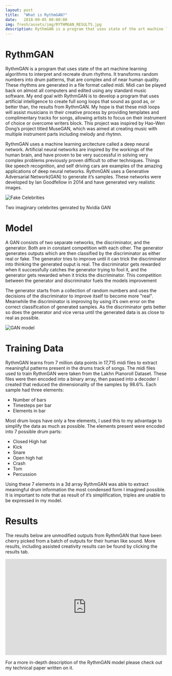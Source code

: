 ```yaml
---
layout: post
title:  "What is RythmGAN?"
date:   2018-09-05 00:00:00
img: fresh/assets/img/RYTHMGAN_RESULTS.jpg
description: RythmGAN is a program that uses state of the art machine learning algorithms to interpret and recreate music.
---
```

# RythmGAN
RythmGAN is a program that uses state of the art machine learning algorithms to interpret and recreate drum rhythms. It transforms random numbers into drum patterns, that are complex and of near human quality. These rhythms are generated in a file format called midi. Midi can be played back on almost all computers and edited using any standard music software. My end goal with RythmGAN is to develop a program that uses artificial intelligence to create full song loops that sound as good as, or better than, the results from RythmGAN. My hope is that these midi loops will assist musicians in their creative process by providing templates and complimentary tracks for songs, allowing artists to focus on their instrument of choice or overcome writers block. This project was inspired by Hao-Wen Dong’s project titled MuseGAN, which was aimed at creating music with multiple instrument parts including melody and rhytmn.

RythmGAN uses a machine learning arcitecture called a deep neural network. Artificial neural networks are inspired by the workings of the human brain, and have proven to be very successful in solving very complex problems previously proven difficult to other techniques. Things like speech recognition, and self driving cars are examples of the amazing applications of deep neural networks. RythmGAN uses a Generative Adversarial Network(GAN) to generate it’s samples. These networks were developed by Ian Goodfellow in 2014 and have generated very realistic images. 

![Fake Celebrities]({{site.url}}{{site.baseurl}}/assets/img/imaginary_celebritiespng.png)


Two imaginary celebrites genrated by Nvidia GAN
# Model
A GAN consists of two separate networks, the discriminator, and the generator. Both are in constant competition with each other. The generator generates outputs which are then classified by the discriminator as either real or fake. The generator tries to improve until it can trick the discriminator into thinking the generated ouput is real.  The discriminator gets rewarded when it successfully catches the generator trying to fool it, and the generator gets rewarded when it tricks the discriminator. This competition between the generator and discriminator fuels the models improvement

The generator starts from a collection of random numbers and uses the decisions of the discriminator to improve itself to become more "real". Meanwhile the discriminator is improving by using it’s own error on the correct classification of generated samples. As the discriminator gets better so does the generator and vice versa until the generated data is as close to real as possible. 

![GAN model]({{site.url}}{{site.baseurl}}/assets/img/GAN.jpg)

# Training Data
RythmGAN learns from 7 million data points in 17,715 midi files to extract meaningful patterns present in the drums track of songs. The midi files used to train RythmGAN were taken from the Lakhn Pianoroll Dataset. These files were then encoded into a binary array, then passed into a decoder I created that reduced the dimensionality of the samples by 98.6%. Each sample had three elements:
* Number of bars
* Timesteps per bar
* Elements in bar

Most drum loops have only a few elements, I used this to my advantage to simplify the data as much as possible. The elements present were encoded into 7 possible drum parts:
* Closed High hat
* Kick
* Snare
* Open high hat
* Crash
* Tom
* Percussion

Using these 7 elements in a 3d array RythmGAN was able to extract meaningful drum information the most condensed form I imagined possible. It is important to note that as result of it’s simplification, triples are unable to be expressed in my model. 
 
# Results
The results below are unmodified outputs from RythmGAN that have been cherry picked from a batch of outputs for their human like sound. More results, including assisted creativity results can be found by clicking the results tab. 

<iframe width="100%" height="300" scrolling="no" frameborder="no" allow="autoplay" src="https://w.soundcloud.com/player/?url=https%3A//api.soundcloud.com/tracks/498185277&color=%23d9d0ca&auto_play=false&hide_related=false&show_comments=true&show_user=true&show_reposts=false&show_teaser=true&visual=true"></iframe>

For a more in-depth description of the RythmGAN model please check out my technical paper written on it.
